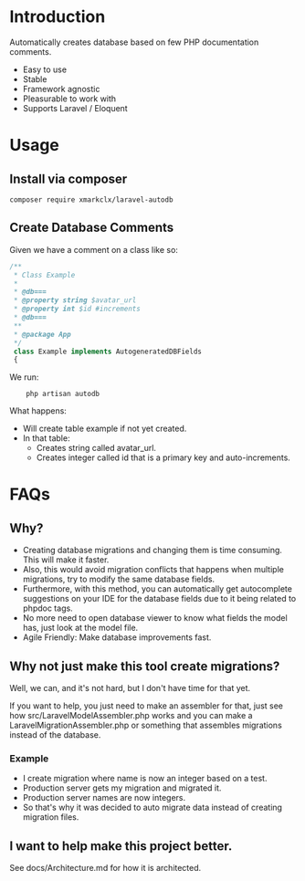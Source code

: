 # Introduction
Automatically creates database based on
few PHP documentation comments.

- Easy to use 
- Stable
- Framework agnostic
- Pleasurable to work with
- Supports Laravel / Eloquent

# Usage

## Install via composer
    composer require xmarkclx/laravel-autodb

## Create Database Comments
Given we have a comment on a class like so:
```php
/**
 * Class Example
 *
 * @db===
 * @property string $avatar_url
 * @property int $id #increments         
 * @db===
 **
 * @package App
 */
 class Example implements AutogeneratedDBFields
 {
```

We run:
```
    php artisan autodb
```

What happens:
- Will create table example if not yet created.
- In that table:
    - Creates string called avatar_url.
    - Creates integer called id that is a primary key and auto-increments.

# FAQs
## Why?
- Creating database migrations and changing them is time consuming.
This will make it faster.
- Also, this would avoid migration conflicts that happens when multiple
migrations, try to modify the same database fields.
- Furthermore, with this method, you can automatically get autocomplete
suggestions on your IDE for the database fields due to it being
related to phpdoc tags.
- No more need to open database viewer to know what fields the model
has, just look at the model file.
- Agile Friendly: Make database improvements fast.

## Why not just make this tool create migrations?
Well, we can, and it's not hard, but I don't have time for that yet.

If you want to help, you just need to make an assembler for that, just see how
src/LaravelModelAssembler.php works and you can make a LaravelMigrationAssembler.php
or something that assembles migrations instead of the database.

### Example
- I create migration where name is now an integer based on a test.
- Production server gets my migration and migrated it.
- Production server names are now integers.
- So that's why it was decided to auto migrate data instead of creating
migration files.

## I want to help make this project better.
See docs/Architecture.md for how it is architected.
